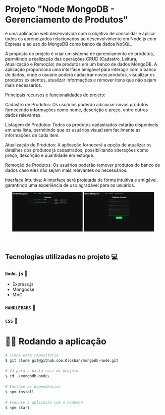 # Projeto "Node MongoDB - Gerenciamento de Produtos" 

é uma aplicação web desenvolvida com o objetivo de consolidar e aplicar todos os aprendizados relacionados ao desenvolvimento em Node.js com Express e ao uso do MongoDB como banco de dados NoSQL.

A proposta do projeto é criar um sistema de gerenciamento de produtos, permitindo a realização das operações CRUD (Cadastro, Leitura, Atualização e Remoção) de produtos em um banco de dados MongoDB. A aplicação proporciona uma interface amigável para interagir com o banco de dados, onde o usuário poderá cadastrar novos produtos, visualizar os produtos existentes, atualizar informações e remover itens que não sejam mais necessários.

Principais recursos e funcionalidades do projeto:

Cadastro de Produtos: Os usuários poderão adicionar novos produtos fornecendo informações como nome, descrição e preço, entre outros dados relevantes.

Listagem de Produtos: Todos os produtos cadastrados estarão disponíveis em uma lista, permitindo que os usuários visualizem facilmente as informações de cada item.

Atualização de Produtos: A aplicação fornecerá a opção de atualizar os detalhes dos produtos já cadastrados, possibilitando alterações como preço, descrição e quantidade em estoque.

Remoção de Produtos: Os usuários poderão remover produtos do banco de dados caso eles não sejam mais relevantes ou necessários.

Interface Intuitiva: A interface será projetada de forma intuitiva e amigável, garantindo uma experiência de uso agradável para os usuários.

<div align='center'>
  <img src="./public/mongonode.PNG" width='45%'/>
  <img src="./public/mongonode2.PNG" width='45%'/>
</div><br/><br/>

## Tecnologias utilizadas no projeto 💻

### `Node.js` 🎨
* Express.js
* Mongoose
* MVC

### `HANDLEBARS` 📄

### `CSS` 🎨

# 👨‍💻 Rodando a aplicação
```bash
# Clone este repositório
$ git clone git@github.com:Klosban/mongodb-node.git

# Vá para a pasta raiz do projeto
$ cd .\mongodb-node\

# Instale as dependências
$ npm install

# Execute a aplicação com o nodemon
$ npm start
```
